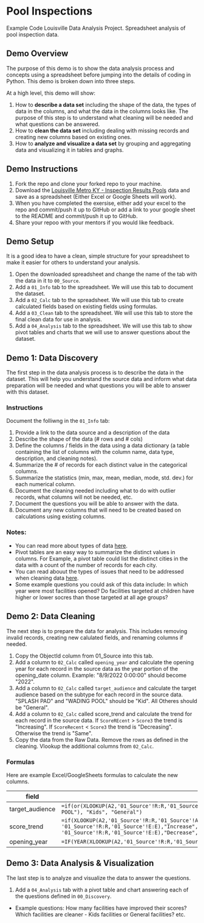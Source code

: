 # Pool Inspections
Example Code Louisville Data Analysis Project. Spreadsheet analysis of pool inspection data.

## Demo Overview

The purpose of this demo is to show the data analysis process and concepts using a spreadsheet before jumping into the details of coding in Python. This demo is broken down into three steps.

At a high level, this demo will show:
1. How to **describe a data set** including the shape of the data, the types of data in the columns, and what the data in the columns looks like. The purpose of this step is to understand what cleaning will be needed and what questions can be answered.
1. How to **clean the data set** including dealing with missing records and creating new columns based on existing ones.
1. How to **analyze and visualize a data set** by grouping and aggregating data and visualizing it in tables and graphs.  


## Demo Instructions

1. Fork the repo and clone your forked repo to your machine.
1. Download the [Louisville Metro KY - Inspection Results Pools](https://data.louisvilleky.gov/datasets/LOJIC::louisville-metro-ky-inspection-results-pools/about) 
data and save as a spreadsheet (Either Excel or Google Sheets will work).
1. When you have completed the exersise, either add your excel to the repo and commit/push it up to GitHub or add a link 
to your google sheet to the README and commit/push it up to GitHub.
1. Share your repoo with your mentors if you would like feedback.

## Demo Setup

It is a good idea to have a clean, simple structure for your spreadsheet to make it easier for others to understand your
analysis.

1. Open the downloaded spreadsheet and change the name of the tab with the data in it to `00_Source`.
1. Add a `01_Info` tab to the spreadsheet. We will use this tab to document the dataset.
1. Add a `02_Calc` tab to the spreadsheet. We will use this tab to create calculated fields based on existing fields 
using formulas.
5. Add a `03_Clean` tab to the spreadsheet. We will use this tab to store the final clean data for use in analysis.
1. Add a `04_Analysis` tab to the spreadsheet. We will use this tab to show pivot tables and charts that we will use to 
answer questions about the dataset.

## Demo 1: Data Discovery

The first step in the data analysis process is to describe the data in the dataset. This will help you understand the
source data and inform what data preparation will be needed and what questions you will be able to answer with this 
dataset.

### Instructions

Document the folliwng in the `01_Info` tab:

1. Provide a link to the data source and a description of the data
1. Describe the shape of the data (# rows and # cols)
1. Define the columns / fields in the data using a data dictionary (a table containing the list of columns with the 
column name, data type, description, and cleaning notes).
1. Summarize the # of records for each distinct value in the categorical columns.
1. Summarize the statistics (min, max, mean, median, mode, std. dev.) for each numerical column. 
1. Document the cleaning needed including what to do with outlier records, what columns will not be needed, etc.
1. Document the questions you will be able to answer with the data.
1. Document any new columns that will need to be created based on calculations using existing columns.


### Notes: 

- You can read more about types of data [here](https://www.pluralsight.com/guides/data-literacy-essentials:-representing-processing-and-preparing-data#module-typesofdata).
- Pivot tables are an easy way to summarize the distinct values in columns. For Example, a pivot table could list the distinct cities in the data with a count of the number of records for each city.
- You can read abouut the types of issues that need to be addressed when cleaning data [here](https://www.pluralsight.com/guides/data-literacy-essentials:-representing-processing-and-preparing-data#module-preparingdata). 
- Some example questions you could ask of this data include: In which year were most facilities opened? Do facilities 
targeted at children have higher or lower socres than those targeted at all age groups?

        
## Demo 2: Data Cleaning

The next step is to prepare the data for analysis. This includes removing invalid records, creating new calulated fields, and renaming columns if needed.

1. Copy the ObjectId column from 01_Source into this tab.
2. Add a column to `02_Calc` called `opening_year` and calculate the opening year for each record in the source data as the year portion of the opening_date column. Example: "8/9/2022 0:00:00" should become "2022".
3. Add a column to `02_Calc` called `target_audience` and calculate the target audience based on the subtype for each record in the source data. "SPLASH PAD" and "WADING POOL" should be "Kid". All Otheres should be "General".
4. Add a column to `02_Calc` called score_trend and calculate the trend for each record in the source data. If `ScoreREcent` > `Score3` the trend is "Increasing". If `ScoreRecent` < `Score3` the trend is "Decreasing". Otherwise the trend is "Same".
1. Copy the data from the Raw Data. Remove the rows as defined in the cleaning. Vlookup the additional columns from `02_Calc`.

### Formulas

Here are example Excel/GoogleSheets formulas to calculate the new columns.

| field | formula |
| -----  | ----- |
| target_audience | `=if(or(XLOOKUP(A2,'01_Source'!R:R,'01_Source'!K:K) = "SPLASH PAD",XLOOKUP(A2,'01_Source'!R:R,'01_Source'!K:K) = "WADING POOL"), "Kids", "General")` |
| score_trend | `=if(XLOOKUP(A2,'01_Source'!R:R,'01_Source'!A:A) > XLOOKUP(A2, '01_Source'!R:R,'01_Source'!E:E),"Increase",if(XLOOKUP(A2,'01_Source'!R:R,'01_Source'!A:A) < XLOOKUP(A2, '01_Source'!R:R,'01_Source'!E:E),"Decrease","Same"))` |
| opening_year | `=IF(YEAR(XLOOKUP(A2,'01_Source'!R:R,'01_Source'!Q:Q))=1899,"Unknown",YEAR(XLOOKUP(A2,'01_Source'!R:R,'01_Source'!Q:Q)))` |



## Demo 3: Data Analysis & Visualization

The last step is to analyze and visualize the data to answer the questions.

1. Add a `04_Analysis` tab with a pivot table and chart answering each of the questions defined in `00_Discovery`.
- Example questions: How many facilities have improved their scores? Which facilities are cleaner - Kids facilities or General facilities? etc.
